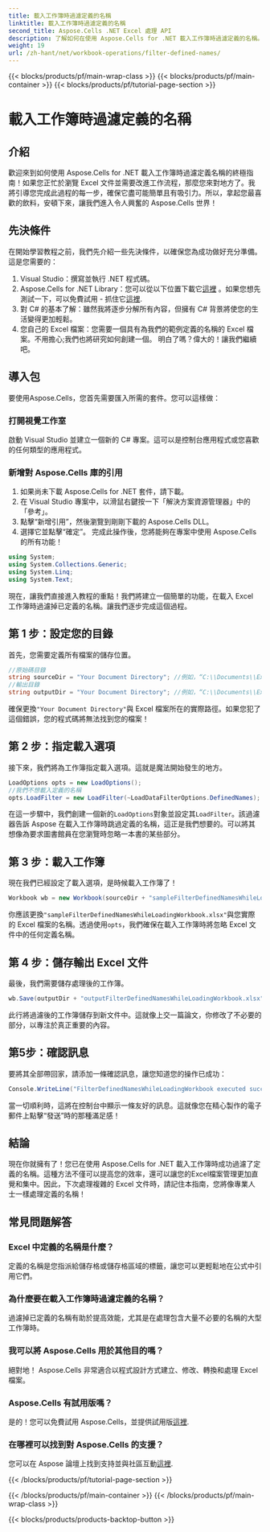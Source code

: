 ```yaml
---
title: 載入工作簿時過濾定義的名稱
linktitle: 載入工作簿時過濾定義的名稱
second_title: Aspose.Cells .NET Excel 處理 API
description: 了解如何在使用 Aspose.Cells for .NET 載入工作簿時過濾定義的名稱。改進 Excel 處理的逐步指南。
weight: 19
url: /zh-hant/net/workbook-operations/filter-defined-names/
---
```


{{< blocks/products/pf/main-wrap-class >}}
{{< blocks/products/pf/main-container >}}
{{< blocks/products/pf/tutorial-page-section >}}

# 載入工作簿時過濾定義的名稱

## 介紹
歡迎來到如何使用 Aspose.Cells for .NET 載入工作簿時過濾定義名稱的終極指南！如果您正忙於瀏覽 Excel 文件並需要改進工作流程，那麼您來對地方了。我將引導您完成此過程的每一步，確保它盡可能簡單且有吸引力。所以，拿起您最喜歡的飲料，安頓下來，讓我們進入令人興奮的 Aspose.Cells 世界！
## 先決條件
在開始學習教程之前，我們先介紹一些先決條件，以確保您為成功做好充分準備。這是您需要的：
1. Visual Studio：撰寫並執行 .NET 程式碼。
2.  Aspose.Cells for .NET Library：您可以從以下位置下載它[這裡](https://releases.aspose.com/cells/net/) 。如果您想先測試一下，可以免費試用 - 抓住它[這裡](https://releases.aspose.com/).
3. 對 C# 的基本了解：雖然我將逐步分解所有內容，但擁有 C# 背景將使您的生活變得更加輕鬆。
4. 您自己的 Excel 檔案：您需要一個具有為我們的範例定義的名稱的 Excel 檔案。不用擔心;我們也將研究如何創建一個。
明白了嗎？偉大的！讓我們繼續吧。
## 導入包
要使用Aspose.Cells，您首先需要匯入所需的套件。您可以這樣做：
### 打開視覺工作室
啟動 Visual Studio 並建立一個新的 C# 專案。這可以是控制台應用程式或您喜歡的任何類型的應用程式。
### 新增對 Aspose.Cells 庫的引用
1. 如果尚未下載 Aspose.Cells for .NET 套件，請下載。
2. 在 Visual Studio 專案中，以滑鼠右鍵按一下「解決方案資源管理器」中的「參考」。
3. 點擊“新增引用”，然後瀏覽到剛剛下載的 Aspose.Cells DLL。
4. 選擇它並點擊“確定”。
完成此操作後，您將能夠在專案中使用 Aspose.Cells 的所有功能！
```csharp
using System;
using System.Collections.Generic;
using System.Linq;
using System.Text;
```
現在，讓我們直接進入教程的重點！我們將建立一個簡單的功能，在載入 Excel 工作簿時過濾掉已定義的名稱。讓我們逐步完成這個過程。
## 第 1 步：設定您的目錄
首先，您需要定義所有檔案的儲存位置。
```csharp
//原始碼目錄
string sourceDir = "Your Document Directory"; //例如，“C:\\Documents\\ExcelFiles\\”
//輸出目錄
string outputDir = "Your Document Directory"; //例如，“C:\\Documents\\ExcelFiles\\Output\\”
```
確保更換`"Your Document Directory"`與 Excel 檔案所在的實際路徑。如果您犯了這個錯誤，您的程式碼將無法找到您的檔案！
## 第 2 步：指定載入選項
接下來，我們將為工作簿指定載入選項。這就是魔法開始發生的地方。
```csharp
LoadOptions opts = new LoadOptions();
//我們不想載入定義的名稱
opts.LoadFilter = new LoadFilter(~LoadDataFilterOptions.DefinedNames);
```
在這一步驟中，我們創建一個新的`LoadOptions`對象並設定其`LoadFilter`。該過濾器告訴 Aspose 在載入工作簿時跳過定義的名稱，這正是我們想要的。可以將其想像為要求圖書館員在您瀏覽時忽略一本書的某些部分。
## 第 3 步：載入工作簿
現在我們已經設定了載入選項，是時候載入工作簿了！
```csharp
Workbook wb = new Workbook(sourceDir + "sampleFilterDefinedNamesWhileLoadingWorkbook.xlsx", opts);
```
你應該更換`"sampleFilterDefinedNamesWhileLoadingWorkbook.xlsx"`與您實際的 Excel 檔案的名稱。透過使用`opts`，我們確保在載入工作簿時將忽略 Excel 文件中的任何定義名稱。
## 第 4 步：儲存輸出 Excel 文件
最後，我們需要儲存處理後的工作簿。
```csharp
wb.Save(outputDir + "outputFilterDefinedNamesWhileLoadingWorkbook.xlsx");
```
此行將過濾後的工作簿儲存到新文件中。這就像上交一篇論文，你修改了不必要的部分，以專注於真正重要的內容。
## 第5步：確認訊息
要將其全部帶回家，請添加一條確認訊息，讓您知道您的操作已成功：
```csharp
Console.WriteLine("FilterDefinedNamesWhileLoadingWorkbook executed successfully.");
```
當一切順利時，這將在控制台中顯示一條友好的訊息。這就像您在精心製作的電子郵件上點擊“發送”時的那種滿足感！
## 結論
現在你就擁有了！您已在使用 Aspose.Cells for .NET 載入工作簿時成功過濾了定義的名稱。這種方法不僅可以提高您的效率，還可以讓您的Excel檔案管理更加直覺和集中。因此，下次處理複雜的 Excel 文件時，請記住本指南，您將像專業人士一樣處理定義的名稱！
## 常見問題解答
### Excel 中定義的名稱是什麼？  
定義的名稱是您指派給儲存格或儲存格區域的標籤，讓您可以更輕鬆地在公式中引用它們。
### 為什麼要在載入工作簿時過濾定義的名稱？  
過濾掉已定義的名稱有助於提高效能，尤其是在處理包含大量不必要的名稱的大型工作簿時。
### 我可以將 Aspose.Cells 用於其他目的嗎？  
絕對地！ Aspose.Cells 非常適合以程式設計方式建立、修改、轉換和處理 Excel 檔案。
### Aspose.Cells 有試用版嗎？  
是的！您可以免費試用 Aspose.Cells，並提供試用版[這裡](https://releases.aspose.com/).
### 在哪裡可以找到對 Aspose.Cells 的支援？  
您可以在 Aspose 論壇上找到支持並與社區互動[這裡](https://forum.aspose.com/c/cells/9).

{{< /blocks/products/pf/tutorial-page-section >}}

{{< /blocks/products/pf/main-container >}}
{{< /blocks/products/pf/main-wrap-class >}}

{{< blocks/products/products-backtop-button >}}
